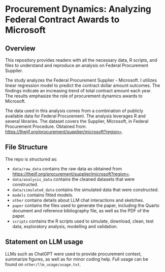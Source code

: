 # Procurement Dynamics: Analyzing Federal Contract Awards to Microsoft

## Overview

This repository provides readers with all the necessary data, R scripts, and files to understand and reproduce an analysis on Federal Procurement Supplier.

The study analyzes the Federal Procurement Supplier - Microsoft. I utilizes linear regression model to predict the contract dollar amount outcomes. The findings indicate an increasing trend of total contract amount each year. The results emphasize the role of procurement dynamics awards to Microsoft.

The data used in this analysis comes from a combination of publicly available data for Federal Procurement. The analysis leverages R and several libraries. The dataset covers the Supplier, Microsoft, in Federal Procurement Procedure. Obtained from: https://theijf.org/procurement/supplier/microsoft?region=.


## File Structure

The repo is structured as:

-   `data/raw_data` contains the raw data as obtained from https://theijf.org/procurement/supplier/microsoft?region=.
-   `data/analysis_data` contains the cleaned datasets that were constructed.
-   `data/simulated_data` contains the simulated data that were constructed.
-   `models` contains fitted models. 
-   `other` contains details about LLM chat interactions and sketches.
-   `paper` contains the files used to generate the paper, including the Quarto document and reference bibliography file, as well as the PDF of the paper. 
-   `scripts` contains the R scripts used to simulate, download, clean, test data, exploratory analysis, modelling and validation.


## Statement on LLM usage

LLMs such as ChatGPT were used to provide procurement context, summarize figures, as well as for minor coding help. Full usage can be found on `other/llm_usage/usage.txt`.
